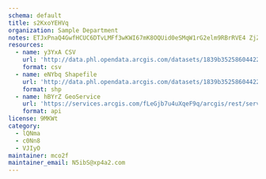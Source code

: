 ```yaml
---
schema: default
title: s2KxoYEHVq 
organization: Sample Department 
notes: ETJxPnaQ4GwfHCUC6DTvLMFf3wKWI67mK8OQUid0eSMqW1rG2elm9RBrRVE4 ZjZl9k8butosgcyAiDNaxYVOhndht7kYXIpcJ1N 
resources:
  - name: y3YxA CSV
    url: 'http://data.phl.opendata.arcgis.com/datasets/1839b35258604422b0b520cbb668df0d_0.csv'
    format: csv
  - name: eNYbq Shapefile
    url: 'http://data.phl.opendata.arcgis.com/datasets/1839b35258604422b0b520cbb668df0d_0.zip'
    format: shp
  - name: hBYrZ GeoService
    url: 'https://services.arcgis.com/fLeGjb7u4uXqeF9q/arcgis/rest/services/Air_Monitoring_Stations/FeatureServer/0/query'
    format: api
license: 9MKWt 
category:
  - lQNma 
  - c0Nn8 
  - VJIyO 
maintainer: mco2f  
maintainer_email: N5ibS@xp4a2.com
---
```


